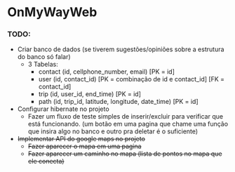 # OnMyWayWeb

### TODO:

- Criar banco de dados (se tiverem sugestões/opiniões sobre a estrutura do banco só falar)
  - 3 Tabelas:
    - contact (id, cellphone_number, email) [PK = id]
    - user (id, contact_id) [PK = combinação de id e contact_id] [FK = contact_id]
    - trip (id, user_id, end_time) [PK = id]
    - path (id, trip_id, latitude, longitude, date_time) [PK = id]
- Configurar hibernate no projeto
  - Fazer um fluxo de teste simples de inserir/excluir para verificar que está funcionando.
    (um botão em uma pagina que chame uma função que insira algo no banco e outro pra deletar é o suficiente)
- ~~Implementar API do google maps no projeto~~
  - ~~Fazer aparecer o mapa em uma pagina~~
  - ~~Fazer aparecer um caminho no mapa (lista de pontos no mapa que ele conecta)~~
  

